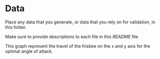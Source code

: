 # Data

Place any data that you generate, or data that you rely on for validation, in this folder.

Make sure to provide descriptions to each file in this *README* file.

This graph represent the travel of the frisbee on the x and y axis for the optimal angle of attack.
